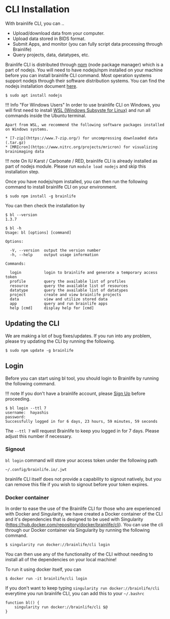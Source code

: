 
# CLI Installation

With brainlife CLI, you can ..

* Upload/download data from your computer.
* Upload data stored in BIDS format.
* Submit Apps, and monitor (you can fully script data processing through Brainlife)
* Query projects, data, datatypes, etc.

Brainlife CLI is distributed through [npm](https://www.npmjs.com/) (node package manager) which is a part of nodejs. You will need to have nodejs/npm installed on your machine before you can install brainlife CLI command. Most operation systems support nodejs through their software distribution systems. You can find the nodejs installation document [here](https://nodejs.org/en/download/package-manager/).

```
$ sudo apt install nodejs
```

!!! Info "For Windows Users"
    In order to use brainlife CLI on Windows, you will first need to install [WSL (Windows Subsyste for Linux)](https://docs.microsoft.com/en-us/windows/wsl/install-win10) and run all commands inside the Ubuntu terminal.

    Apart from WSL, we recommend the following software packages installed on Windows systems.

    * [7-zip](https://www.7-zip.org/) for uncompressing downloaded data (.tar.gz)
    * [MRIcron](https://www.nitrc.org/projects/mricron) for visualizing brainimaging data 

!!! note
    On IU Karst / Carbonate / RED, brainlife CLI is already installed as part of nodejs module. Please run `module load nodejs` and skip this installation step.

Once you have nodejs/npm installed, you can then run the following command to install brainlife CLI on your environment.

```
$ sudo npm install -g brainlife
```

You can then check the installation by 

```
$ bl --version
1.3.7

$ bl -h
Usage: bl [options] [command]

Options:

  -V, --version  output the version number
  -h, --help     output usage information

Commands:

  login          login to brainlife and generate a temporary access token
  profile        query the available list of profiles
  resource       query the available list of resources
  datatype       query the available list of datatypes
  project        create and view brainlife projects
  data           view and utilize stored data
  app            query and run brainlife apps
  help [cmd]     display help for [cmd]

```

## Updating the CLI

We are making a lot of bug fixes/updates. If you run into any problem, please try updating the CLI by running the following. 

```
$ sudo npm update -g brainlife
```

## Login

Before you can start using bl tool, you should login to Brainlife by running the following command.

!!! note
    If you don't have a brainlife account, please [Sign Up](https://brainlife.io/auth/#!/signup) before proceeding.

```
$ bl login --ttl 7
username:  hayashis
password:  
Successfully logged in for 6 days, 23 hours, 59 minutes, 59 seconds
```

The `--ttl 7` will request Brainlife to keep you logged in for 7 days. Please adjust this number if necessary.

### Signout

`bl login` command will store your access token under the following path

```
~/.config/brainlife.io/.jwt
```

brainlife CLI itself does not provide a capability to signout natively, but you can remove this file if you wish to signout before your token expires. 

### Docker container
In order to ease the use of the Brainlife CLI for those who are experienced with Docker and Singularity, we have created a Docker container of the CLI and it's dependencies that is designed to be used with Singularity (https://hub.docker.com/repository/docker/brainlife/cli). You can use the cli through our Docker container via Singularity by running the following command.
```
$ singularity run docker://brainlife/cli login
```
You can then use any of the functionality of the CLI without needing to install all of the dependencies on your local machine!

To run it using docker itself, you can
```
$ docker run -it brainlife/cli login 
```

If you don't want to keep typing `singularity run docker://brainlife/cli` everytime you run brainlife CLI, you can add this to your `~/.bashrc`

```
function bl() {
    singularity run docker://brainlife/cli $@
}
```



